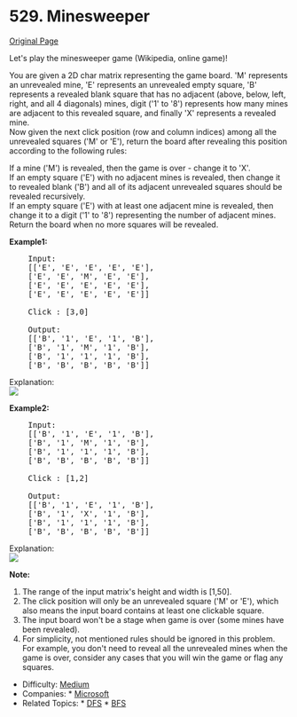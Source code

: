 # 529. Minesweeper    
[Original Page](https://leetcode.com/problems/minesweeper/)  

Let's play the minesweeper game (Wikipedia, online game)!

You are given a 2D char matrix representing the game board. 'M' represents an unrevealed mine, 'E' represents an unrevealed empty square, 'B' represents a revealed blank square that has no adjacent (above, below, left, right, and all 4 diagonals) mines, digit ('1' to '8') represents how many mines are adjacent to this revealed square, and finally 'X' represents a revealed mine.  
Now given the next click position (row and column indices) among all the unrevealed squares ('M' or 'E'), return the board after revealing this position according to the following rules:  

If a mine ('M') is revealed, then the game is over - change it to 'X'.  
If an empty square ('E') with no adjacent mines is revealed, then change it to revealed blank ('B') and all of its adjacent unrevealed squares should be revealed recursively.  
If an empty square ('E') with at least one adjacent mine is revealed, then change it to a digit ('1' to '8') representing the number of adjacent mines.  
Return the board when no more squares will be revealed.  

**Example1:**  
<pre>
    Input: 
    [['E', 'E', 'E', 'E', 'E'],
    ['E', 'E', 'M', 'E', 'E'],
    ['E', 'E', 'E', 'E', 'E'],
    ['E', 'E', 'E', 'E', 'E']]

    Click : [3,0]

    Output: 
    [['B', '1', 'E', '1', 'B'],
    ['B', '1', 'M', '1', 'B'],
    ['B', '1', '1', '1', 'B'],
    ['B', 'B', 'B', 'B', 'B']]
</pre>  
Explanation:  
![](https://assets.leetcode.com/uploads/2018/10/12/minesweeper_example_1.png)  


**Example2:**   
<pre>
    Input: 
    [['B', '1', 'E', '1', 'B'],
    ['B', '1', 'M', '1', 'B'],
    ['B', '1', '1', '1', 'B'],
    ['B', 'B', 'B', 'B', 'B']]

    Click : [1,2]

    Output: 
    [['B', '1', 'E', '1', 'B'],
    ['B', '1', 'X', '1', 'B'],
    ['B', '1', '1', '1', 'B'],
    ['B', 'B', 'B', 'B', 'B']]
</pre>
Explanation:  
![](https://assets.leetcode.com/uploads/2018/10/12/minesweeper_example_1.png) 

**Note:**  
1. The range of the input matrix's height and width is [1,50].
2. The click position will only be an unrevealed square ('M' or 'E'), which also means the input board contains at least one clickable square.
3. The input board won't be a stage when game is over (some mines have been revealed).
4. For simplicity, not mentioned rules should be ignored in this problem. For example, you don't need to reveal all the unrevealed mines when the game is over, consider any cases that you will win the game or flag any squares.  


* Difficulty: [Medium](https://leetcode.com/problemset/all/?difficulty=Midium)
* Companies: * [Microsoft](https://leetcode.com/company/microsoft/)
* Related Topics: * [DFS](https://leetcode.com/tag/depth-first-search/) * [BFS](https://leetcode.com/tag/breadth-first-search/)